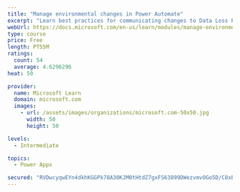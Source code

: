 ```yaml
---
title: "Manage environmental changes in Power Automate"
excerpt: "Learn best practices for communicating changes to Data Loss Prevention (DLP) policies, find out about how people are using Power Automate, discover who in your organization is creating and sharing flows, learn what connections are being used within your Power Automate environments, and observe how connections are established within your Power Automate environments."
webUrl: https://docs.microsoft.com/en-us/learn/modules/manage-environmental-changes/
type: course
price: Free
length: PT55M
ratings:
  count: 54
  average: 4.6296296
heat: 50

provider:
  name: Microsoft Learn
  domain: microsoft.com
  images:
    - url: /assets/images/organizations/microsoft.com-50x50.jpg
      width: 50
      height: 50

levels:
  - Intermediate

topics:
  - Power Apps

secured: "RVDwcyqwEYn4dkhKGGPk78A30KJM0tHtdZ7gxFS63899DWezvmvOGo5D/C8xBCWxB0NpOUzypcRdOzf7IKw2umxPGzu9sYikZA5vtGuXeWaTsK3Y8V1RueL6n4md2W54VDi/hsxHbD57YrdPu3QAdTHA6R0AP9dB5nxN+z4GG7LJsDyPu5we/5cMUt5ocDXvjaYgQIznzLr2VOTjyO/2wh9d29uybbY6zlEycJwrjkdknlDMR5JndY5S/MvMoF8ccGjgRZCpqBVb4h3zNikjzOfTvYsbe+CnbV2we35IxBgs9sHqfSP4fFt44AEtBmw4cmUN5RjGEQR4ioJ0qR3gEjabNNymsSCnREN3lFaEiqsQ46sZ1acavPw2lPUCotPUQYBNVZs8YwgjlBjtM1+4U262D3V9rBMfHW1U56sBDHg=;g9HrSuucSXMni9ol/1+BZw=="
---
```


